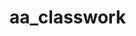 # aa_classwork

        































































































